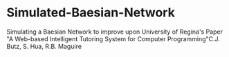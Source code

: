 # Simulated-Baesian-Network
Simulating a Baesian Network to improve upon University of Regina's Paper "A Web-based Intelligent Tutoring System for Computer Programming"C.J. Butz, S. Hua, R.B. Maguire
